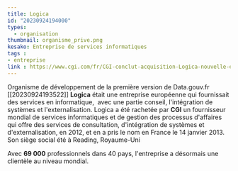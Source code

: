 ```yaml
---
title: Logica
id: "20230924194000"
types:
  - organisation
thumbnail: organisme_prive.png
kesako: Entreprise de services informatiques
tags :
- entreprise
link : https://www.cgi.com/fr/CGI-conclut-acquisition-Logica-nouvelle-equipe-direction
---
```


Organisme de développement de la première version de Data.gouv.fr [[20230924193522]] **Logica** était une entreprise européenne qui fournissait des services en informatique,  avec une partie conseil, l'intégration de systèmes et l'externalisation. Logica a été rachetée par **CGI** un fournisseur mondial de services informatiques et de gestion des processus d'affaires qui offre des services de consultation, d'intégration de systèmes et d'externalisation, en 2012, et en a pris le nom en France le 14 janvier 2013. Son siège social été à Reading, Royaume-Uni

Avec **69 000** professionnels dans 40 pays,  l'entreprise a désormais une clientèle au niveau mondial.

 

